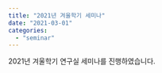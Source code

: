 ```yaml
---
title: "2021년 겨울학기 세미나"
date: "2021-03-01"
categories:
  - "seminar"
---
```


2021년 겨울학기 연구실 세미나를 진행하였습니다.